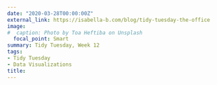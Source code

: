 ```yaml
---
date: "2020-03-28T00:00:00Z"
external_link: https://isabella-b.com/blog/tidy-tuesday-the-office
image:
#  caption: Photo by Toa Heftiba on Unsplash
  focal_point: Smart
summary: Tidy Tuesday, Week 12
tags:
- Tidy Tuesday
- Data Visualizations
title: 
---
```

